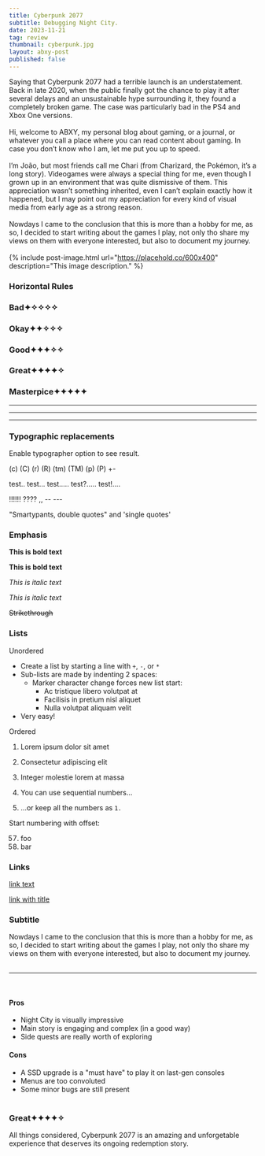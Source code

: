 ```yaml
---
title: Cyberpunk 2077
subtitle: Debugging Night City.
date: 2023-11-21
tag: review
thumbnail: cyberpunk.jpg
layout: abxy-post
published: false
---
```


Saying that Cyberpunk 2077 had a terrible launch is an understatement. Back in late 2020, when the public finally got the chance to play it after several delays and an unsustainable hype surrounding it, they found a completely broken game. The case was particularly bad in the PS4 and Xbox One versions.
<br><br>
Hi, welcome to ABXY, my personal blog about gaming, or a journal, or whatever you call a place where you can read content about gaming. In case you don’t know who I am, let me put you up to speed. 
<br><br>
I’m João, but most friends call me Chari (from Charizard, the Pokémon, it’s a long story). Videogames were always a special thing for me, even though I grown up in an environment that was quite dismissive of them. This appreciation wasn’t something inherited, even I can’t explain exactly how it happened, but I may point out my appreciation for every kind of visual media from early age as a strong reason. 
<br><br>
Nowdays I came to the conclusion that this is more than a hobby for me, as so, I decided to start writing about the games I play, not only tho share my views on them with everyone interested, but also to document my journey.
<br><br>
{% include post-image.html url="https://placehold.co/600x400" description="This image description." %}
<br>

### Horizontal Rules

### Bad✦✧✧✧✧
### Okay✦✦✧✧✧
### Good✦✦✦✧✧
### Great✦✦✦✦✧
### Masterpice✦✦✦✦✦

___

---

***


### Typographic replacements

Enable typographer option to see result.

(c) (C) (r) (R) (tm) (TM) (p) (P) +-

test.. test... test..... test?..... test!....

!!!!!! ???? ,,  -- ---

"Smartypants, double quotes" and 'single quotes'


### Emphasis

**This is bold text**

__This is bold text__

*This is italic text*

_This is italic text_

~~Strikethrough~~


### Lists

Unordered

+ Create a list by starting a line with `+`, `-`, or `*`
+ Sub-lists are made by indenting 2 spaces:
  - Marker character change forces new list start:
    * Ac tristique libero volutpat at
    + Facilisis in pretium nisl aliquet
    - Nulla volutpat aliquam velit
+ Very easy!

Ordered

1. Lorem ipsum dolor sit amet
2. Consectetur adipiscing elit
3. Integer molestie lorem at massa


1. You can use sequential numbers...
1. ...or keep all the numbers as `1.`

Start numbering with offset:

57. foo
1. bar

### Links

[link text](http://dev.nodeca.com)

[link with title](http://nodeca.github.io/pica/demo/ "title text!")


### Subtitle

Nowdays I came to the conclusion that this is more than a hobby for me, as so, I decided to start writing about the games I play, not only tho share my views on them with everyone interested, but also to document my journey.
<br><br>

***

<br>

#### Pros
+ Night City is visually impressive
+ Main story is engaging and complex (in a good way)
+ Side quests are really worth of exploring

#### Cons
+ A SSD upgrade is a "must have" to play it on last-gen consoles
+ Menus are too convoluted
+ Some minor bugs are still present
<br><br>

### Great✦✦✦✦✧

All things considered, Cyberpunk 2077 is an amazing and unforgetable experience that deserves its ongoing redemption story.
<br><br>